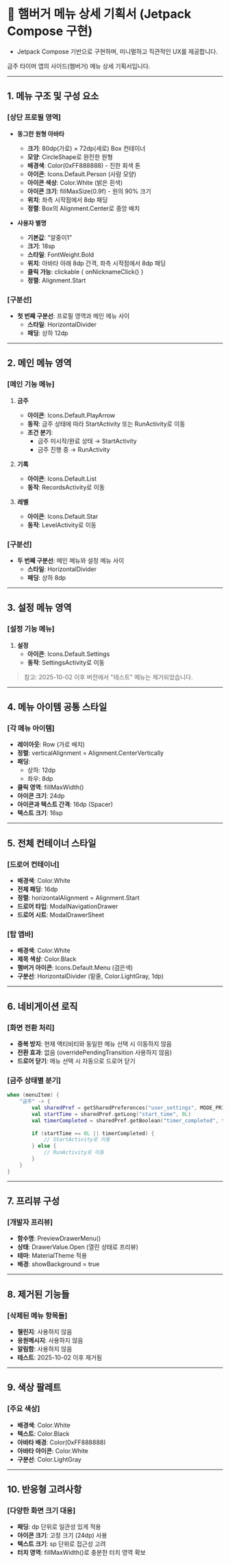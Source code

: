 # 🍔 햄버거 메뉴 상세 기획서 (Jetpack Compose 구현)
- Jetpack Compose 기반으로 구현하며, 미니멀하고 직관적인 UX를 제공합니다.

금주 타이머 앱의 사이드(햄버거) 메뉴 상세 기획서입니다.

---

## 1. 메뉴 구조 및 구성 요소

### [상단 프로필 영역]
- **동그란 원형 아바타**
    - **크기**: 80dp(가로) × 72dp(세로) Box 컨테이너
    - **모양**: CircleShape로 완전한 원형
    - **배경색**: Color(0xFF888888) - 진한 회색 톤
    - **아이콘**: Icons.Default.Person (사람 모양)
    - **아이콘 색상**: Color.White (밝은 흰색)
    - **아이콘 크기**: fillMaxSize(0.9f) - 원의 90% 크기
    - **위치**: 좌측 시작점에서 8dp 패딩
    - **정렬**: Box의 Alignment.Center로 중앙 배치

- **사용자 별명**
    - **기본값**: "알중이1"
    - **크기**: 18sp
    - **스타일**: FontWeight.Bold
    - **위치**: 아바타 아래 8dp 간격, 좌측 시작점에서 8dp 패딩
    - **클릭 가능**: clickable { onNicknameClick() }
    - **정렬**: Alignment.Start

### [구분선]
- **첫 번째 구분선**: 프로필 영역과 메인 메뉴 사이
    - **스타일**: HorizontalDivider
    - **패딩**: 상하 12dp

---

## 2. 메인 메뉴 영역

### [메인 기능 메뉴]
1. **금주**
    - **아이콘**: Icons.Default.PlayArrow
    - **동작**: 금주 상태에 따라 StartActivity 또는 RunActivity로 이동
    - **조건 분기**:
        - 금주 미시작/완료 상태 → StartActivity
        - 금주 진행 중 → RunActivity

2. **기록**
    - **아이콘**: Icons.Default.List
    - **동작**: RecordsActivity로 이동

3. **레벨**
    - **아이콘**: Icons.Default.Star
    - **동작**: LevelActivity로 이동

### [구분선]
- **두 번째 구분선**: 메인 메뉴와 설정 메뉴 사이
    - **스타일**: HorizontalDivider
    - **패딩**: 상하 8dp

---

## 3. 설정 메뉴 영역

### [설정 기능 메뉴]
1. **설정**
    - **아이콘**: Icons.Default.Settings
    - **동작**: SettingsActivity로 이동

> 참고: 2025-10-02 이후 버전에서 "테스트" 메뉴는 제거되었습니다.

---

## 4. 메뉴 아이템 공통 스타일

### [각 메뉴 아이템]
- **레이아웃**: Row (가로 배치)
- **정렬**: verticalAlignment = Alignment.CenterVertically
- **패딩**: 
    - 상하: 12dp
    - 좌우: 8dp
- **클릭 영역**: fillMaxWidth()
- **아이콘 크기**: 24dp
- **아이콘과 텍스트 간격**: 16dp (Spacer)
- **텍스트 크기**: 16sp

---

## 5. 전체 컨테이너 스타일

### [드로어 컨테이너]
- **배경색**: Color.White
- **전체 패딩**: 16dp
- **정렬**: horizontalAlignment = Alignment.Start
- **드로어 타입**: ModalNavigationDrawer
- **드로어 시트**: ModalDrawerSheet

### [탑 앱바]
- **배경색**: Color.White
- **제목 색상**: Color.Black
- **햄버거 아이콘**: Icons.Default.Menu (검은색)
- **구분선**: HorizontalDivider (밑줄, Color.LightGray, 1dp)

---

## 6. 네비게이션 로직

### [화면 전환 처리]
- **중복 방지**: 현재 액티비티와 동일한 메뉴 선택 시 이동하지 않음
- **전환 효과**: 없음 (overridePendingTransition 사용하지 않음)
- **드로어 닫기**: 메뉴 선택 시 자동으로 드로어 닫기

### [금주 상태별 분기]
```kotlin
when (menuItem) {
    "금주" -> {
        val sharedPref = getSharedPreferences("user_settings", MODE_PRIVATE)
        val startTime = sharedPref.getLong("start_time", 0L)
        val timerCompleted = sharedPref.getBoolean("timer_completed", false)
        
        if (startTime == 0L || timerCompleted) {
            // StartActivity로 이동
        } else {
            // RunActivity로 이동
        }
    }
}
```

---

## 7. 프리뷰 구성

### [개발자 프리뷰]
- **함수명**: PreviewDrawerMenu()
- **상태**: DrawerValue.Open (열린 상태로 프리뷰)
- **테마**: MaterialTheme 적용
- **배경**: showBackground = true

---

## 8. 제거된 기능들

### [삭제된 메뉴 항목들]
- **챌린지**: 사용하지 않음
- **응원메시지**: 사용하지 않음  
- **알림함**: 사용하지 않음
- **테스트**: 2025-10-02 이후 제거됨

---

## 9. 색상 팔레트

### [주요 색상]
- **배경색**: Color.White
- **텍스트**: Color.Black
- **아바타 배경**: Color(0xFF888888)
- **아바타 아이콘**: Color.White
- **구분선**: Color.LightGray

---

## 10. 반응형 고려사항

### [다양한 화면 크기 대응]
- **패딩**: dp 단위로 일관성 있게 적용
- **아이콘 크기**: 고정 크기 (24dp) 사용
- **텍스트 크기**: sp 단위로 접근성 고려
- **터치 영역**: fillMaxWidth()로 충분한 터치 영역 확보
